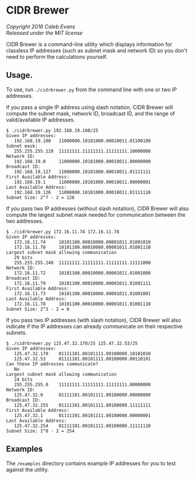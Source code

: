 # CIDR Brewer

*Copyright 2016 Caleb Evans*  
*Released under the MIT license*

CIDR Brewer is a command-line utility which displays information for classless
IP addresses (such as subnet mask and network ID) so you don't need to perform
the calculations yourself.

## Usage.

To use, run `./cidrbrewer.py` from the command line with one or two IP
addresses.

If you pass a single IP address using slash notation, CIDR Brewer will compute
the subnet mask, network ID, broadcast ID, and the range of valid/available IP
addresses.

```
$ ./cidrbrewer.py 192.168.19.100/25
Given IP addresses:
   192.168.19.100   11000000.10101000.00010011.01100100
Subnet mask:
   255.255.255.128  11111111.11111111.11111111.10000000
Network ID:
   192.168.19.0     11000000.10101000.00010011.00000000
Broadcast ID:
   192.168.19.127   11000000.10101000.00010011.01111111
First Available Address:
   192.168.19.1     11000000.10101000.00010011.00000001
Last Available Address:
   192.168.19.126   11000000.10101000.00010011.01111110
Subnet Size: 2^7 - 2 = 126
```

If you pass two IP addresses (without slash notation), CIDR Brewer will also
compute the largest subnet mask needed for communication between the two
addresses.

```
$ ./cidrbrewer.py 172.16.11.74 172.16.11.78
Given IP addresses:
   172.16.11.74     10101100.00010000.00001011.01001010
   172.16.11.78     10101100.00010000.00001011.01001110
Largest subnet mask allowing communication
   29 bits
   255.255.255.248  11111111.11111111.11111111.11111000
Network ID:
   172.16.11.72     10101100.00010000.00001011.01001000
Broadcast ID:
   172.16.11.79     10101100.00010000.00001011.01001111
First Available Address:
   172.16.11.73     10101100.00010000.00001011.01001001
Last Available Address:
   172.16.11.78     10101100.00010000.00001011.01001110
Subnet Size: 2^3 - 2 = 6
```

If you pass two IP addresses (with slash notation), CIDR Brewer will also
indicate if the IP addresses can already communicate on their respective
subnets.

```
$ ./cidrbrewer.py 125.47.32.170/25 125.47.32.53/25
Given IP addresses:
   125.47.32.170    01111101.00101111.00100000.10101010
   125.47.32.53     01111101.00101111.00100000.00110101
Can these IP addresses communicate?
   No
Largest subnet mask allowing communication
   24 bits
   255.255.255.0    11111111.11111111.11111111.00000000
Network ID:
   125.47.32.0      01111101.00101111.00100000.00000000
Broadcast ID:
   125.47.32.255    01111101.00101111.00100000.11111111
First Available Address:
   125.47.32.1      01111101.00101111.00100000.00000001
Last Available Address:
   125.47.32.254    01111101.00101111.00100000.11111110
Subnet Size: 2^8 - 2 = 254
```

## Examples

The `/examples` directory contains example IP addresses for you to test against
the utility.
